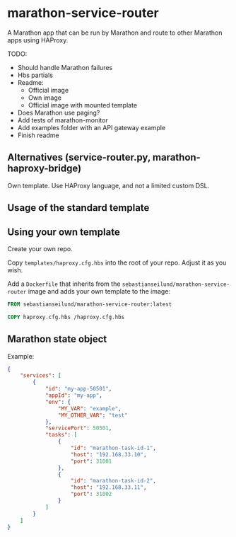 # marathon-service-router

A Marathon app that can be run by Marathon and route to other Marathon apps using HAProxy.

TODO:

- Should handle Marathon failures
- Hbs partials
- Readme:
    - Official image
    - Own image
    - Official image with mounted template
- Does Marathon use paging?
- Add tests of marathon-monitor
- Add examples folder with an API gateway example
- Finish readme


## Alternatives (service-router.py, marathon-haproxy-bridge)

Own template. Use HAProxy language, and not a limited custom DSL.


## Usage of the standard template


## Using your own template

Create your own repo.

Copy `templates/haproxy.cfg.hbs` into the root of your repo. Adjust it as you wish.

Add a `Dockerfile` that inherits from the `sebastianseilund/marathon-service-router` image and adds your own template to the image:

```Dockerfile
FROM sebastianseilund/marathon-service-router:latest

COPY haproxy.cfg.hbs /haproxy.cfg.hbs
```


## Marathon state object

Example:

```json
{
    "services": [
        {
			"id": "my-app-50501",
            "appId": "my-app",
			"env": {
				"MY_VAR": "example",
				"MY_OTHER_VAR": "test"
			},
			"servicePort": 50501,
			"tasks": [
				{
					"id": "marathon-task-id-1",
					"host": "192.168.33.10",
					"port": 31001
				},
				{
					"id": "marathon-task-id-2",
					"host": "192.168.33.11",
					"port": 31002
				}
			]
		}
    ]
}
```
